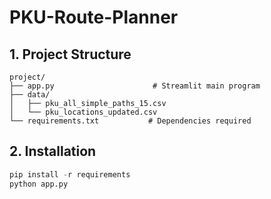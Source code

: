 # PKU-Route-Planner

## 1. Project Structure

```
project/
├── app.py                      # Streamlit main program
├── data/
│   ├── pku_all_simple_paths_15.csv   
│   └── pku_locations_updated.csv    
└── requirements.txt           # Dependencies required
```


## 2. Installation
```python
pip install -r requirements
python app.py
```
